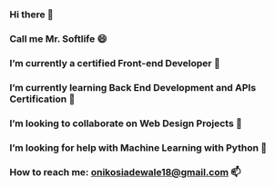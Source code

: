 ### Hi there 👋
### Call me Mr. Softlife 😄
### I’m currently a certified Front-end Developer 🔭
### I’m currently learning Back End Development and APIs Certification 🌱 
### I’m looking to collaborate on Web Design Projects 👯 
### I’m looking for help with Machine Learning with Python 🤔
### How to reach me: onikosiadewale18@gmail.com 📫

<!--
**SoftLife0/SoftLife0** is a ✨ _special_ ✨ repository because its `README.md` (this file) appears on your GitHub profile.

Here are some ideas to get you started:

- 🔭 I’m currently working on ...
- 
- 
-  
- 💬 Ask me about ...
- 
- 😄 Pronouns: ...
-  Fun fact: ...
-->

